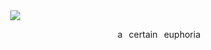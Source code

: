 ⠀
<img align="center" src="https://files.catbox.moe/85uc19.gif">
<p align="center"> a⠀certain⠀euphoria </p>
⠀
